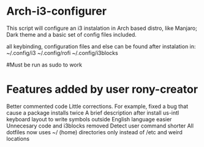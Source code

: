 # Arch-i3-configurer

This script will configure an i3 instalation in Arch based distro, like Manjaro; Dark theme and a basic set of config files included.

all keybinding, configuration files and else can be found after instalation in:
~/.config/i3
~/.config/rofi
~/.config/i3blocks

#Must be run as sudo to work

# Features added by user rony-creator
Better commented code
Little corrections. For example, fixed a bug that cause a package installs twice 
A brief description after install
us-intl keyboard layout to write symbols outside English language easier
Unnecesary code and i3blocks removed
Detect user command shorter
All dotfiles now uses ~/ (home) directories only instead of /etc and weird locations
